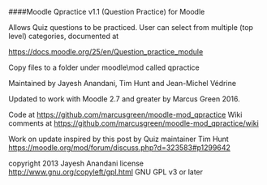 ####Moodle Qpractice v1.1 (Question Practice) for Moodle

Allows Quiz questions to be practiced. User can select from multiple
(top level) categories, documented at

https://docs.moodle.org/25/en/Question_practice_module

Copy files to a folder under moodle\mod called qpractice

Maintained by Jayesh Anandani, Tim Hunt and Jean-Michel Védrine

Updated to work with Moodle 2.7 and greater by Marcus Green 2016.

Code at https://github.com/marcusgreen/moodle-mod_qpractice
Wiki comments at
https://github.com/marcusgreen/moodle-mod_qpractice/wiki

Work on update inspired by this post by Quiz maintainer Tim Hunt
https://moodle.org/mod/forum/discuss.php?d=323583#p1299642

copyright 2013 Jayesh Anandani
license   http://www.gnu.org/copyleft/gpl.html GNU GPL v3 or later

